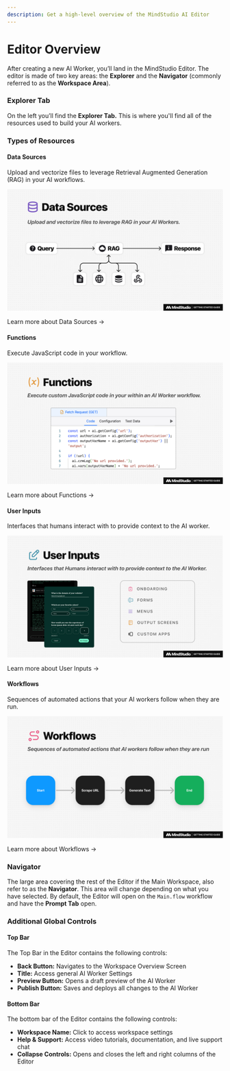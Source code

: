 ```yaml
---
description: Get a high-level overview of the MindStudio AI Editor
---
```


# Editor Overview

After creating a new AI Worker, you’ll land in the MindStudio Editor. The editor is made of two key areas: the **Explorer** and the **Navigator** (commonly referred to as the **Workspace Area**).

### **Explorer Tab**

On the left you’ll find the **Explorer Tab.** This is where you'll find all of the resources used to build your AI workers.

### Types of Resources

#### **Data Sources**

Upload and vectorize files to leverage Retrieval Augmented Generation (RAG) in your AI workflows.

![](../.gitbook/assets/Frame-1.jpg)

Learn more about Data Sources →

#### **Functions**

Execute JavaScript code in your workflow.

![](../.gitbook/assets/Frame-2.jpg)

Learn more about Functions →

#### **User Inputs**

Interfaces that humans interact with to provide context to the AI worker.

![](../.gitbook/assets/Frame-3.jpg)

Learn more about User Inputs →

#### **Workflows**&#x20;

Sequences of automated actions that your AI workers follow when they are run.

![](../.gitbook/assets/Frame-4.jpg)

Learn more about Workflows →

### Navigator

The large area covering the rest of the Editor if the Main Workspace, also refer to as the **Navigator**. This area will change depending on what you have selected. By default, the Editor will open on the `Main.flow` workflow and have the **Prompt Tab** open.

### Additional Global Controls

#### Top Bar

The Top Bar in the Editor contains the following controls:

* **Back Button:** Navigates to the Workspace Overview Screen
* **Title:** Access general AI Worker Settings
* **Preview Button:** Opens a draft preview of the AI Worker
* **Publish Button:** Saves and deploys all changes to the AI Worker

#### Bottom Bar

The bottom bar of the Editor contains the following controls:

* **Workspace Name:** Click to access workspace settings
* **Help & Support:** Access video tutorials, documentation, and live support chat
* **Collapse Controls:** Opens and closes the left and right columns of the Editor
